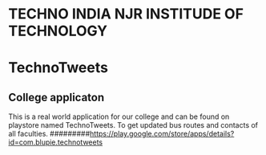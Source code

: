 # TECHNO INDIA NJR INSTITUDE OF TECHNOLOGY
# TechnoTweets
## College applicaton
This is a real world application for our college and can be found on playstore named TechnoTweets.
To get updated bus routes and contacts of all faculties.
#########https://play.google.com/store/apps/details?id=com.blupie.technotweets
